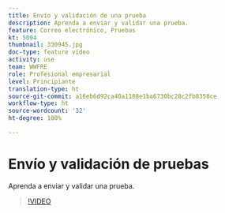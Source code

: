 ```yaml
---
title: Envío y validación de una prueba
description: Aprenda a enviar y validar una prueba.
feature: Correo electrónico, Pruebas
kt: 5094
thumbnail: 330945.jpg
doc-type: feature video
activity: use
team: WWFRE
role: Profesional empresarial
level: Principiante
translation-type: ht
source-git-commit: a16eb6d92ca40a1188e1ba6730bc28c2fb8358ce
workflow-type: ht
source-wordcount: '32'
ht-degree: 100%

---
```



# Envío y validación de pruebas

Aprenda a enviar y validar una prueba.

>[!VIDEO](https://video.tv.adobe.com/v/330945)
